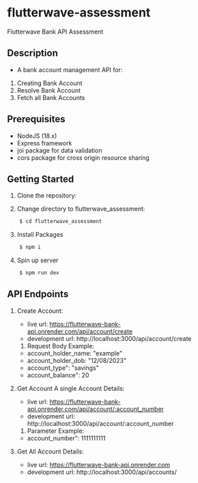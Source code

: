# flutterwave-assessment
Flutterwave Bank API Assessment

## Description

- A bank account management API for:

1. Creating Bank Account
2. Resolve Bank Account
3. Fetch all Bank Accounts
## Prerequisites

- NodeJS (18.x)
- Express framework
- joi package for data validation
- cors package for cross origin resource sharing

## Getting Started

1. Clone the repository:

2.   Change directory to flutterwave_assessment:
```bash
    $ cd flutterwave_assessment 
```
3. Install Packages 
```bash
    $ npm i
```
4. Spin up server 
```bash
    $ npm run dev
```

## API Endpoints

1. Create Account:
    
    - live url: https://flutterwave-bank-api.onrender.com/api/account/create
    - development url: http://localhost:3000/api/account/create 

    1. Request Body Example:

    - account_holder_name: "example"
    - account_holder_dob: "12/08/2023"
    - account_type": "savings"
    - account_balance": 20

2. Get Account A single Account Details: 

    - live url: https://flutterwave-bank-api.onrender.com/api/account/:account_number
    - development url: http://localhost:3000/api/account/:account_number

    1. Parameter Example:

    - account_number": 1111111111

3. Get All Account Details: 

    - live url: https://flutterwave-bank-api.onrender.com 
    - development url: http://localhost:3000/api/accounts/


